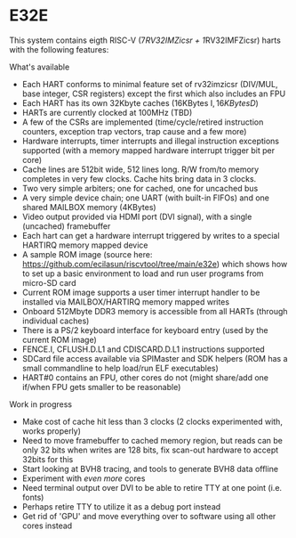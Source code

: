 # E32E

This system contains eigth RISC-V (7*RV32IMZicsr + 1*RV32IMFZicsr) harts with the following features:

What's available
- Each HART conforms to minimal feature set of rv32imzicsr (DIV/MUL, base integer, CSR registers) except the first which also includes an FPU
- Each HART has its own 32Kbyte caches (16KBytes I$, 16KBytes D$)
- HARTs are currently clocked at 100MHz (TBD)
- A few of the CSRs are implemented (time/cycle/retired instruction counters, exception trap vectors, trap cause and a few more)
- Hardware interrupts, timer interrupts and illegal instruction exceptions supported (with a memory mapped hardware interrupt trigger bit per core)
- Cache lines are 512bit wide, 512 lines long. R/W from/to memory completes in very few clocks. Cache hits bring data in 3 clocks.
- Two very simple arbiters; one for cached, one for uncached bus
- A very simple device chain; one UART (with built-in FIFOs) and one shared MAILBOX memory (4KBytes)
- Video output provided via HDMI port (DVI signal), with a single (uncached) framebuffer
- Each hart can get a hardware interrupt triggered by writes to a special HARTIRQ memory mapped device
- A sample ROM image (source here: https://github.com/ecilasun/riscvtool/tree/main/e32e) which shows how to set up a basic environment to load and run user programs from micro-SD card
- Current ROM image supports a user timer interrupt handler to be installed via MAILBOX/HARTIRQ memory mapped writes
- Onboard 512Mbyte DDR3 memory is accessible from all HARTs (through individual caches)
- There is a PS/2 keyboard interface for keyboard entry (used by the current ROM image)
- FENCE.I, CFLUSH.D.L1 and CDISCARD.D.L1 instructions supported
- SDCard file access available via SPIMaster and SDK helpers (ROM has a small commandline to help load/run ELF executables)
- HART#0 contains an FPU, other cores do not (might share/add one if/when FPU gets smaller to be reasonable)

Work in progress
- Make cost of cache hit less than 3 clocks (2 clocks experimented with, works properly)
- Need to move framebuffer to cached memory region, but reads can be only 32 bits when writes are 128 bits, fix scan-out hardware to accept 32bits for this
- Start looking at BVH8 tracing, and tools to generate BVH8 data offline
- Experiment with _even more_ cores
- Need terminal output over DVI to be able to retire TTY at one point (i.e. fonts)
- Perhaps retire TTY to utilize it as a debug port instead
- Get rid of 'GPU' and move everything over to software using all other cores instead

